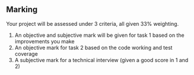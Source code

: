 ## Marking

Your project will be assessed under 3 criteria, all given 33% weighting.

1. An objective and subjective mark will be given for task 1 based on the improvements you make
2. An objective mark for task 2 based on the code working and test coverage
3. A subjective mark for a technical interview (given a good score in 1 and 2)


